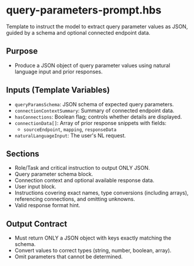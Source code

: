 # query-parameters-prompt.hbs

Template to instruct the model to extract query parameter values as JSON, guided by a schema and optional connected endpoint data.

## Purpose

- Produce a JSON object of query parameter values using natural language input and prior responses.

## Inputs (Template Variables)

- `queryParamsSchema`: JSON schema of expected query parameters.
- `connectionContextSummary`: Summary of connected endpoint data.
- `hasConnections`: Boolean flag; controls whether details are displayed.
- `connectionData[]`: Array of prior response snippets with fields:
  - `sourceEndpoint`, `mapping`, `responseData`
- `naturalLanguageInput`: The user's NL request.

## Sections

- Role/Task and critical instruction to output ONLY JSON.
- Query parameter schema block.
- Connection context and optional available response data.
- User input block.
- Instructions covering exact names, type conversions (including arrays), referencing connections, and omitting unknowns.
- Valid response format hint.

## Output Contract

- Must return ONLY a JSON object with keys exactly matching the schema.
- Convert values to correct types (string, number, boolean, array).
- Omit parameters that cannot be determined.

